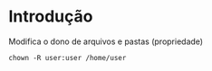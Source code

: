 # Introdução
Modifica o dono de arquivos e pastas (propriedade)

    chown -R user:user /home/user

